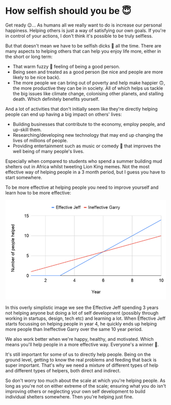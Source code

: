 # How selfish should you be 😇

Get ready 😉... As humans all we really want to do is increase our personal happiness. Helping others is just a way of satisfying our own goals. If you're in control of your actions, I don't think it's possible to be truly selfless.

But that doesn't mean we have to be selfish dicks 🍆 all the time. There are many aspects to helping others that can help you enjoy life more, either in the short or long term:

- That warm fuzzy 🐻 feeling of being a good person.
- Being seen and treated as a good person (be nice and people are more likely to be nice back).
- The more people we can bring out of poverty and help make happier 🙃, the more productive they can be in society. All of which helps us tackle the big issues like climate change, colonising other planets, and stalling death. Which definitely benefits yourself.

And a lot of activities that don't initially seem like they're directly helping people can end up having a big impact on others' lives:

- Building businesses that contribute to the economy, employ people, and up-skill them.
- Researching/developing new technology that may end up changing the lives of millions of people.
- Providing entertainment such as music or comedy 🤣 that improves the well being of many people's lives.

Especially when compared to students who spend a summer building mud shelters out in Africa whilst tweeting Lion King memes. Not the most effective way of helping people in a 3 month period, but I guess you have to start somewhere.

To be more effective at helping people you need to improve yourself and learn how to be more effective:

![Effective Helping](../assets/effective-helping.png)

In this overly simplistic image we see the Effective Jeff spending 3 years not helping anyone but doing a lot of self development (possibly through working in startups, design, tech etc) and learning a lot. When Effective Jeff starts focussing on helping people in year 4, he quickly ends up helping more people than Ineffective Garry over the same 10 year period.

We also work better when we're happy, healthy, and motivated. Which means you'll help people in a more effective way. Everyone's a winner 🥳.

It's still important for some of us to directly help people. Being on the ground level, getting to know the real problems and feeding that back is super important. That's why we need a mixture of different types of help and different types of helpers, both direct and indirect.

So don't worry too much about the scale at which you're helping people. As long as you're not on either extreme of the scale; ensuring what you do isn't improving others or neglecting your own self development to build individual shelters somewhere. Then you're helping just fine.